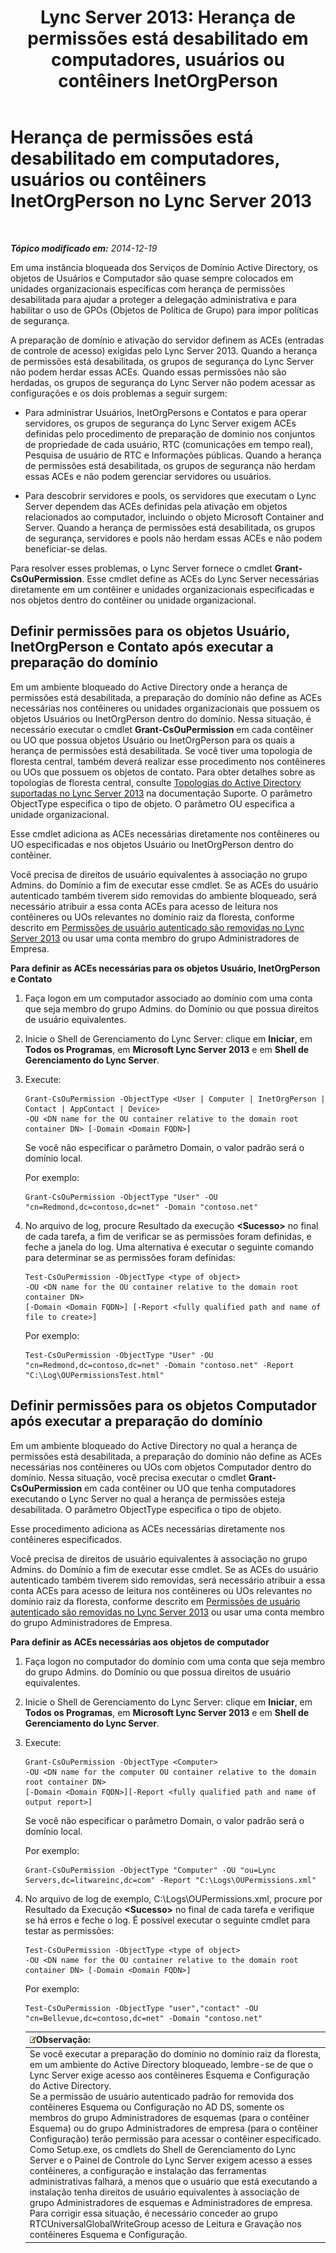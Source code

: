 ﻿---
title: 'Lync Server 2013: Herança de permissões está desabilitado em computadores, usuários ou contêiners InetOrgPerson'
TOCTitle: Herança de permissões está desabilitado em computadores, usuários ou contêiners InetOrgPerson
ms:assetid: c472ad21-a93d-4fcb-a3d9-60a2134a87fa
ms:mtpsurl: https://technet.microsoft.com/pt-br/library/Gg412970(v=OCS.15)
ms:contentKeyID: 49308037
ms.date: 05/19/2016
mtps_version: v=OCS.15
ms.translationtype: HT
---

# Herança de permissões está desabilitado em computadores, usuários ou contêiners InetOrgPerson no Lync Server 2013

 

_**Tópico modificado em:** 2014-12-19_

Em uma instância bloqueada dos Serviços de Domínio Active Directory, os objetos de Usuários e Computador são quase sempre colocados em unidades organizacionais específicas com herança de permissões desabilitada para ajudar a proteger a delegação administrativa e para habilitar o uso de GPOs (Objetos de Política de Grupo) para impor políticas de segurança.

A preparação de domínio e ativação do servidor definem as ACEs (entradas de controle de acesso) exigidas pelo Lync Server 2013. Quando a herança de permissões está desabilitada, os grupos de segurança do Lync Server não podem herdar essas ACEs. Quando essas permissões não são herdadas, os grupos de segurança do Lync Server não podem acessar as configurações e os dois problemas a seguir surgem:

  - Para administrar Usuários, InetOrgPersons e Contatos e para operar servidores, os grupos de segurança do Lync Server exigem ACEs definidas pelo procedimento de preparação de domínio nos conjuntos de propriedade de cada usuário, RTC (comunicações em tempo real), Pesquisa de usuário de RTC e Informações públicas. Quando a herança de permissões está desabilitada, os grupos de segurança não herdam essas ACEs e não podem gerenciar servidores ou usuários.

  - Para descobrir servidores e pools, os servidores que executam o Lync Server dependem das ACEs definidas pela ativação em objetos relacionados ao computador, incluindo o objeto Microsoft Container and Server. Quando a herança de permissões está desabilitada, os grupos de segurança, servidores e pools não herdam essas ACEs e não podem beneficiar-se delas.

Para resolver esses problemas, o Lync Server fornece o cmdlet **Grant-CsOuPermission**. Esse cmdlet define as ACEs do Lync Server necessárias diretamente em um contêiner e unidades organizacionais especificadas e nos objetos dentro do contêiner ou unidade organizacional.

## Definir permissões para os objetos Usuário, InetOrgPerson e Contato após executar a preparação do domínio

Em um ambiente bloqueado do Active Directory onde a herança de permissões está desabilitada, a preparação do domínio não define as ACEs necessárias nos contêineres ou unidades organizacionais que possuem os objetos Usuários ou InetOrgPerson dentro do domínio. Nessa situação, é necessário executar o cmdlet **Grant-CsOuPermission** em cada contêiner ou UO que possua objetos Usuário ou InetOrgPerson para os quais a herança de permissões está desabilitada. Se você tiver uma topologia de floresta central, também deverá realizar esse procedimento nos contêineres ou UOs que possuem os objetos de contato. Para obter detalhes sobre as topologias de floresta central, consulte [Topologias do Active Directory suportadas no Lync Server 2013](lync-server-2013-supported-active-directory-topologies.md) na documentação Suporte. O parâmetro ObjectType especifica o tipo de objeto. O parâmetro OU especifica a unidade organizacional.

Esse cmdlet adiciona as ACEs necessárias diretamente nos contêineres ou UO especificadas e nos objetos Usuário ou InetOrgPerson dentro do contêiner.

Você precisa de direitos de usuário equivalentes à associação no grupo Admins. do Domínio a fim de executar esse cmdlet. Se as ACEs do usuário autenticado também tiverem sido removidas do ambiente bloqueado, será necessário atribuir a essa conta ACEs para acesso de leitura nos contêineres ou UOs relevantes no domínio raiz da floresta, conforme descrito em [Permissões de usuário autenticado são removidas no Lync Server 2013](lync-server-2013-authenticated-user-permissions-are-removed.md) ou usar uma conta membro do grupo Administradores de Empresa.

**Para definir as ACEs necessárias para os objetos Usuário, InetOrgPerson e Contato**

1.  Faça logon em um computador associado ao domínio com uma conta que seja membro do grupo Admins. do Domínio ou que possua direitos de usuário equivalentes.

2.  Inicie o Shell de Gerenciamento do Lync Server: clique em **Iniciar**, em **Todos os Programas**, em **Microsoft Lync Server 2013** e em **Shell de Gerenciamento do Lync Server**.

3.  Execute:
    
        Grant-CsOuPermission -ObjectType <User | Computer | InetOrgPerson | Contact | AppContact | Device> 
        -OU <DN name for the OU container relative to the domain root container DN> [-Domain <Domain FQDN>]
    
    Se você não especificar o parâmetro Domain, o valor padrão será o domínio local.
    
    Por exemplo:
    
        Grant-CsOuPermission -ObjectType "User" -OU "cn=Redmond,dc=contoso,dc=net" -Domain "contoso.net"

4.  No arquivo de log, procure Resultado da execução **\<Sucesso\>** no final de cada tarefa, a fim de verificar se as permissões foram definidas, e feche a janela do log. Uma alternativa é executar o seguinte comando para determinar se as permissões foram definidas:
    
        Test-CsOuPermission -ObjectType <type of object> 
        -OU <DN name for the OU container relative to the domain root container DN> 
        [-Domain <Domain FQDN>] [-Report <fully qualified path and name of file to create>]
    
    Por exemplo:
    
        Test-CsOuPermission -ObjectType "User" -OU "cn=Redmond,dc=contoso,dc=net" -Domain "contoso.net" -Report "C:\Log\OUPermissionsTest.html"

## Definir permissões para os objetos Computador após executar a preparação do domínio

Em um ambiente bloqueado do Active Directory no qual a herança de permissões está desabilitada, a preparação do domínio não define as ACEs necessárias nos contêineres ou UOs com objetos Computador dentro do domínio. Nessa situação, você precisa executar o cmdlet **Grant-CsOuPermission** em cada contêiner ou UO que tenha computadores executando o Lync Server no qual a herança de permissões esteja desabilitada. O parâmetro ObjectType especifica o tipo de objeto.

Esse procedimento adiciona as ACEs necessárias diretamente nos contêineres especificados.

Você precisa de direitos de usuário equivalentes à associação no grupo Admins. do Domínio a fim de executar esse cmdlet. Se as ACEs do usuário autenticado também tiverem sido removidas, será necessário atribuir a essa conta ACEs para acesso de leitura nos contêineres ou UOs relevantes no domínio raiz da floresta, conforme descrito em [Permissões de usuário autenticado são removidas no Lync Server 2013](lync-server-2013-authenticated-user-permissions-are-removed.md) ou usar uma conta membro do grupo Administradores de Empresa.

**Para definir as ACEs necessárias aos objetos de computador**

1.  Faça logon no computador do domínio com uma conta que seja membro do grupo Admins. do Domínio ou que possua direitos de usuário equivalentes.

2.  Inicie o Shell de Gerenciamento do Lync Server: clique em **Iniciar**, em **Todos os Programas**, em **Microsoft Lync Server 2013** e em **Shell de Gerenciamento do Lync Server**.

3.  Execute:
    
        Grant-CsOuPermission -ObjectType <Computer> 
        -OU <DN name for the computer OU container relative to the domain root container DN> 
        [-Domain <Domain FQDN>][-Report <fully qualified path and name of output report>]
    
    Se você não especificar o parâmetro Domain, o valor padrão será o domínio local.
    
    Por exemplo:
    
        Grant-CsOuPermission -ObjectType "Computer" -OU "ou=Lync Servers,dc=litwareinc,dc=com" -Report "C:\Logs\OUPermissions.xml"

4.  No arquivo de log de exemplo, C:\\Logs\\OUPermissions.xml, procure por Resultado da Execução **\<Sucesso\>** no final de cada tarefa e verifique se há erros e feche o log. É possível executar o seguinte cmdlet para testar as permissões:
    
        Test-CsOuPermission -ObjectType <type of object> 
        -OU <DN name for the OU container relative to the domain root container DN> [-Domain <Domain FQDN>]
    
    Por exemplo:
    
        Test-CsOuPermission -ObjectType "user","contact" -OU "cn=Bellevue,dc=contoso,dc=net" -Domain "contoso.net"
    
    <table>
    <thead>
    <tr class="header">
    <th><img src="images/Gg425756.note(OCS.15).gif" title="note" alt="note" />Observação:</th>
    </tr>
    </thead>
    <tbody>
    <tr class="odd">
    <td>Se você executar a preparação do domínio no domínio raiz da floresta, em um ambiente do Active Directory bloqueado, lembre-se de que o Lync Server exige acesso aos contêineres Esquema e Configuração do Active Directory.<br />
    Se a permissão de usuário autenticado padrão for removida dos contêineres Esquema ou Configuração no AD DS, somente os membros do grupo Administradores de esquemas (para o contêiner Esquema) ou do grupo Administradores de empresa (para o contêiner Configuração) terão permissão para acessar o contêiner especificado. Como Setup.exe, os cmdlets do Shell de Gerenciamento do Lync Server e o Painel de Controle do Lync Server exigem acesso a esses contêineres, a configuração e instalação das ferramentas administrativas falhará, a menos que o usuário que está executando a instalação tenha direitos de usuário equivalentes à associação de grupo Administradores de esquemas e Administradores de empresa.<br />
    Para corrigir essa situação, é necessário conceder ao grupo RTCUniversalGlobalWriteGroup acesso de Leitura e Gravação nos contêineres Esquema e Configuração.</td>
    </tr>
    </tbody>
    </table>

